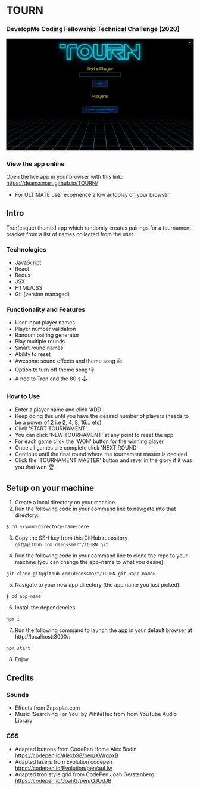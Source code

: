 # TOURN

### DevelopMe Coding Fellowship Technical Challenge (2020)

![app preview](./public/assets/images/TOURN-Preview.JPG)

### View the app online 

Open the live app in your browser with this link: https://deanssmart.github.io/TOURN/

- For ULTIMATE user experience allow autoplay on your browser 

## Intro

Tron(esque) themed app which randomly creates pairings for a tournament bracket from a list of names collected from the user. 

### Technologies

- JavaScript
- React
- Redux
- JSX
- HTML/CSS
- Git (version managed)

### Functionality and Features

- User input player names
- Player number validation
- Random pairing generator
- Play multiple rounds
- Smart round names
- Ability to reset
- Awesome sound effects and theme song 👍
- Option to turn off theme song 👎
- A nod to Tron and the 80's 🕹️

### How to Use

- Enter a player name and click 'ADD'
- Keep doing this until you have the desired number of players (needs to be a power of 2 i.e 2, 4, 8, 16... etc)
- Click 'START TOURNAMENT'
- You can click 'NEW TOURNAMENT' at any point to reset the app
- For each game click the 'WON' button for the winning player
- Once all games are complete click 'NEXT ROUND'
- Continue until the final round where the tournament master is decided
- Click the 'TOURNAMENT MASTER' button and revel in the glory if it was you that won 🏆

## Setup on your machine

1. Create a local directory on your machine 
2. Run the following code in your command line to navigate into that directory:   

```shell 
$ cd ~/your-directory-name-here
```
3. Copy the SSH key from this GitHub repository `git@github.com:deanssmart/TOURN.git`

4. Run the following code in your command line to clone the repo to your machine (you can change the app-name to what you desire):  

```shell 
git clone git@github.com:deanssmart/TOURN.git <app-name>
```
5. Navigate to your new app directory (the app name you just picked):

```shell 
$ cd app-name
```
6. Install the dependencies:

```shell 
npm i
```
7. Run the following command to launch the app in your default browser at http://localhost:3000/:

```shell 
npm start
```
8. Enjoy

## Credits

### Sounds

- Effects from Zapsplat.com
- Music 'Searching For You' by WhiteHex from from YouTube Audio Library

### CSS 
- Adapted buttons from CodePen Home Alex Bodin https://codepen.io/Alexb98/pen/XWrqpxB 
- Adapted lasers from Evolution codepen https://codepen.io/Evolution/pen/auLlw
- Adapted tron style grid from CodePen Joah Gerstenberg https://codepen.io/JoahG/pen/QJQdJB